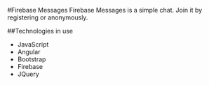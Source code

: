 #Firebase Messages
Firebase Messages is a simple chat. Join it by registering or anonymously.

##Technologies in use
- JavaScript
- Angular
- Bootstrap
- Firebase
- JQuery

